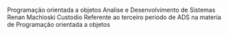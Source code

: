 Programação orientada a objetos
Analise e Desenvolvimento de Sistemas
Renan Machioski Custodio 
Referente ao terceiro periodo de ADS na materia de Programação orientada a objetos 
